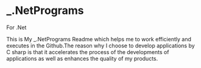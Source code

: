 # _.NetPrograms
For .Net


This is My _.NetPrograms Readme which helps me to work efficiently and executes in the Github.The reason why I choose to develop applications by C sharp is that it accelerates the process of the developments of applications as well as enhances the quality of my products.
